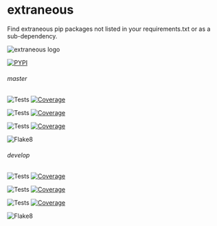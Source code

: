 # extraneous

Find extraneous pip packages not listed in your requirements.txt or as a sub-dependency.

![extraneous logo](https://docs.arrai-dev.com/extraneous/readme/extraneous.png)

[![PYPI](https://img.shields.io/pypi/v/extraneous?style=for-the-badge)](https://pypi.org/project/extraneous/)

###### master

![Tests](https://docs.arrai-dev.com/extraneous/master.python38.svg) [![Coverage](https://docs.arrai-dev.com/extraneous/master.python38.coverage.svg)](https://docs.arrai-dev.com/extraneous/htmlcov_master_python38/)

![Tests](https://docs.arrai-dev.com/extraneous/master.python37.svg) [![Coverage](https://docs.arrai-dev.com/extraneous/master.python37.coverage.svg)](https://docs.arrai-dev.com/extraneous/htmlcov_master_python37/)

![Tests](https://docs.arrai-dev.com/extraneous/master.python36.svg) [![Coverage](https://docs.arrai-dev.com/extraneous/master.python36.coverage.svg)](https://docs.arrai-dev.com/extraneous/htmlcov_master_python36/)

![Flake8](https://docs.arrai-dev.com/extraneous/master.flake8.svg)

###### develop

![Tests](https://docs.arrai-dev.com/extraneous/develop.python38.svg) [![Coverage](https://docs.arrai-dev.com/extraneous/develop.python38.coverage.svg)](https://docs.arrai-dev.com/extraneous/htmlcov_develop_python38/)

![Tests](https://docs.arrai-dev.com/extraneous/develop.python37.svg) [![Coverage](https://docs.arrai-dev.com/extraneous/develop.python37.coverage.svg)](https://docs.arrai-dev.com/extraneous/htmlcov_develop_python37/)

![Tests](https://docs.arrai-dev.com/extraneous/develop.python36.svg) [![Coverage](https://docs.arrai-dev.com/extraneous/develop.python36.coverage.svg)](https://docs.arrai-dev.com/extraneous/htmlcov_develop_python36/)

![Flake8](https://docs.arrai-dev.com/extraneous/develop.flake8.svg)
